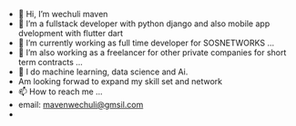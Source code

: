 - 👋 Hi, I’m wechuli maven
- 👀 I’m a fullstack developer with python django and also mobile app dvelopment with flutter dart
- 🌱 I’m currently working as full time developer for SOSNETWORKS ...
- 💞️ I’m also working as a freelancer for other private companies for short term contracts ...
- 💞️ I do machine learning, data science and Ai.
- Am looking forwad to expand my skill set and network 
- 📫 How to reach me ...
- email: mavenwechuli@gmsil.com
- 

<!---
wechulimaven/wechulimaven is a ✨ special ✨ repository because its `README.md` (this file) appears on your GitHub profile.
You can click the Preview link to take a look at your changes.
--->

